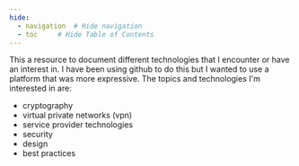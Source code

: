 ```yaml
---
hide:
  - navigation  # Hide navigation
  - toc		# Hide Table of Contents
---
```



This a resource to document different technologies that I encounter or have an interest in.  I have been using github to do this but I wanted to use a platform that was more expressive.  The topics and technologies I'm interested in are:

* cryptography
* virtual private networks (vpn)
* service provider technologies
* security
* design
* best practices
